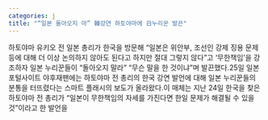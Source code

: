 ```yaml
---
categories: j
title: "“일본 돌아오지 마” 韓강연 하토야마에 日누리꾼 발끈"
---
```

하토야마 유키오 전 일본 총리가 한국을 방문해 “일본은 위안부, 조선인 강제 징용 문제 등에 대해 더 이상 논의하지 않아도 된다고 하지만 절대 그렇지 않다”고 ‘무한책임’을 강조하자 일본 누리꾼들이 “돌아오지 말라” “무슨 말을 한 것이냐”며 발끈했다.25일 일본 포털사이트 야후재팬에는 하토야마 전 총리의 한국 강연 발언에 대해 일본 누리꾼들의 분통을 터뜨렸다는 스마트 플래시의 보도가 올라왔다.이 매체는 지난 24일 한국을 찾은 하토야마 전 총리가 “일본이 무한책임의 자세를 가진다면 한일 문제가 해결될 수 있을 것”이라고 한 발언을